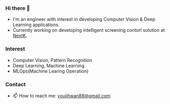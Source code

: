 ### Hi there 👋
- I'm an engineer with interest in developing Computer Vision & Deep Learning applications.
- Currently working on developing intelligent screening contorl solution at [NextK](http://www.nextk.co.kr/).

### Interest
- Computer Vision, Pattern Recognition
- Deep Learning, Machine Learning
- MLOps(Machine Learing Operation)

### Contact
- 📫 How to reach me: youjihwan88@gmail.com
